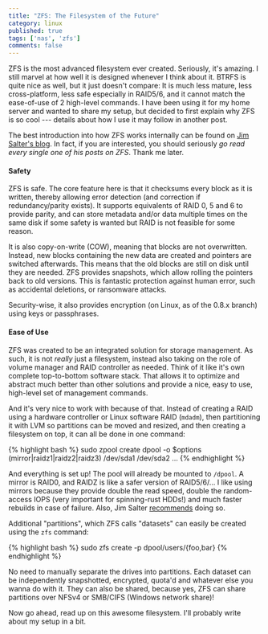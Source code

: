 ```yaml
---
title: "ZFS: The Filesystem of the Future"
category: linux
published: true
tags: ['nas', 'zfs']
comments: false
---
```


ZFS is the most advanced filesystem ever created.
Seriously, it's amazing. I still marvel at how well it is designed whenever I think about it.
BTRFS is quite nice as well, but it just doesn't compare: It is much less mature, less cross-platform, less safe especially in RAID5/6, and it cannot match the ease-of-use of 2 high-level commands.
I have been using it for my home server and wanted to share my setup, but decided to first explain why ZFS is so cool --- details about how I use it may follow in another post.

The best introduction into how ZFS works internally can be found on [Jim Salter's blog](https://jrs-s.net/2018/04/11/primer-how-data-is-stored-on-disk-with-zfs/).
In fact, if you are interested, you should seriously *go read every single one of his posts on ZFS*.
Thank me later.

#### Safety
ZFS is safe.
The core feature here is that it checksums every block as it is written, thereby allowing error detection (and correction if redundancy/parity exists).
It supports equivalents of RAID 0, 5 and 6 to provide parity, and can store metadata and/or data multiple times on the same disk if some safety is wanted but RAID is not feasible for some reason.

It is also copy-on-write (COW), meaning that blocks are not overwritten. Instead, new blocks containing the new data are created and pointers are switched afterwards.
This means that the old blocks are still on disk until they are needed.
ZFS provides snapshots, which allow rolling the pointers back to old versions.
This is fantastic protection against human error, such as accidental deletions, or ransomware attacks.

Security-wise, it also provides encryption (on Linux, as of the 0.8.x branch) using keys or passphrases.

#### Ease of Use
ZFS was created to be an integrated solution for storage management.
As such, it is not *really* just a filesystem, instead also taking on the role of volume manager and RAID controller as needed.
Think of it like it's own complete top-to-bottom software stack.
That allows it to optimize and abstract much better than other solutions and provide a nice, easy to use, high-level set of management commands.

And it's very nice to work with because of that.
Instead of creating a RAID using a hardware controller or Linux software RAID (`mdadm`), then partitioning it with LVM so partitions can be moved and resized, and then creating a filesystem on top, it can all be done in one command:

{% highlight bash %}
sudo zpool create dpool -o $options (mirror|raidz1|raidz2|raidz3) /dev/sda1 /dev/sda2 ...
{% endhighlight %}

And everything is set up! The pool will already be mounted to `/dpool`.
A mirror is RAID0, and RAIDZ is like a safer version of RAID5/6/...
I like using mirrors because they provide double the read speed, double the random-access IOPS (very important for spinning-rust HDDs!) and much faster rebuilds in case of failure. Also, Jim Salter [recommends](https://jrs-s.net/2015/02/06/zfs-you-should-use-mirror-vdevs-not-raidz/) doing so.

Additional "partitions", which ZFS calls "datasets" can easily be created using the `zfs` command:

{% highlight bash %}
sudo zfs create -p dpool/users/{foo,bar}
{% endhighlight %}

No need to manually separate the drives into partitions.
Each dataset can be independently snapshotted, encrypted, quota'd and whatever else you wanna do with it.
They can also be shared, because yes, ZFS can share partitions over NFSv4 or SMB/CIFS (Windows network share)!

Now go ahead, read up on this awesome filesystem.
I'll probably write about my setup in a bit.
